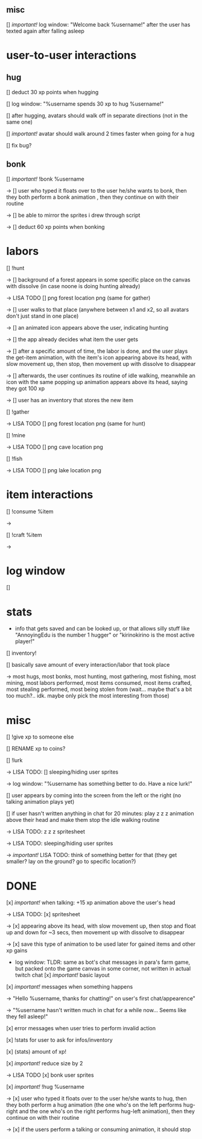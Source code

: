 ## misc

[] *important!* log window: "Welcome back %username!" after the user has texted again after falling asleep

# user-to-user interactions

## hug 

[] deduct 30 xp points when hugging

[] log window: "%username spends 30 xp to hug %username!"

[] after hugging, avatars should walk off in separate directions (not in the same one)

[] *important!* avatar should walk around 2 times faster when going for a hug

[] fix bug?

## bonk

[] *important!* !bonk %username

  -> [] user who typed it floats over to the user he/she wants to bonk, then they both perform a bonk animation , then they continue on with their routine

  -> [] be able to mirror the sprites i drew through script

  -> [] deduct 60 xp points when bonking


# labors

[] !hunt

  -> [] background of a forest appears in some specific place on the canvas with dissolve (in case noone is doing hunting already)

  -> LISA TODO [] png forest location png (same for gather)

  -> [] user walks to that place (anywhere between x1 and x2, so all avatars don't just stand in one place)

  -> [] an animated icon appears above the user, indicating hunting

  -> [] the app already decides what item the user gets 

  -> [] after a specific amount of time, the labor is done, and the user plays the get-item animation, with the item's icon appearing above its head, with slow movement up, then stop, then movement up with dissolve to disappear

  -> [] afterwards, the user continues its routine of idle walking, meanwhile an icon with the same popping up animation appears above its head, saying they got 100 xp

  -> [] user has an inventory that stores the new item

[] !gather

  -> LISA TODO [] png forest location png (same for hunt)

[] !mine

  -> LISA TODO [] png cave location png

[] !fish

  -> LISA TODO [] png lake location png

# item interactions

[] !consume %item

  -> 

[] !craft %item

  ->

# log window

[] 

# stats
* info that gets saved and can be looked up, or that allows silly stuff like "AnnoyingEdu is the number 1 hugger" or "kirinokirino is the most active player!"

[] inventory!

[] basically save amount of every interaction/labor that took place

  -> most hugs, most bonks, most hunting, most gathering, most fishing, most mining, most labors performed, most items consumed, most items crafted, most stealing performed, most being stolen from (wait... maybe that's a bit too much?.. idk. maybe only pick the most interesting from those)

# misc

[] !give xp to someone else

[] RENAME xp to coins?

[] !lurk

  -> LISA TODO: [] sleeping/hiding user sprites

  -> log window: "%username has something better to do. Have a nice lurk!"

[] user appears by coming into the screen from the left or the right (no talking animation plays yet)

[] if user hasn't written anything in chat for 20 minutes: play z z z animation above their head and make them stop the idle walking routine

  -> LISA TODO: z z z spritesheet

  -> LISA TODO: sleeping/hiding user sprites

  -> *important!* LISA TODO: think of something better for that (they get smaller? lay on the ground? go to specific location?)


# DONE

[x] *important!* when talking: +15 xp animation above the user's head 

  -> LISA TODO: [x] spritesheet

  -> [x] appearing above its head, with slow movement up, then stop and float up and down for ~3 secs, then movement up with dissolve to disappear

  -> [x] save this type of animation to be used later for gained items and other xp gains

  

* log window: TLDR: same as bot's chat messages in para's farm game, but packed onto the game canvas in some corner, not written in actual twitch chat
[x] *important!* basic layout

[x] *important!* messages when something happens

  -> "Hello %username, thanks for chatting!" on user's first chat/appearence"

  -> "%username hasn't written much in chat for a while now... Seems like they fell asleep!"

[x] error messages when user tries to perform invalid action

[x] !stats for user to ask for infos/inventory

[x] (stats) amount of xp!

[x] *important!* reduce size by 2

  -> LISA TODO [x] bonk user sprites

  [x] *important!* !hug %username

  -> [x] user who typed it floats over to the user he/she wants to hug, then they both perform a hug animation (the one who's on the left performs hug-right and the one who's on the right performs hug-left animation), then they continue on with their routine


  -> [x] if the users perform a talking or consuming animation, it should stop